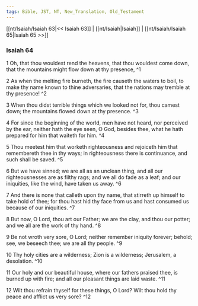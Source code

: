 ```yaml
---
tags: Bible, JST, NT, New_Translation, Old_Testament
---
```


[[nt/Isaiah/Isaiah 63|<< Isaiah 63]] | [[nt/Isaiah|Isaiah]] | [[nt/Isaiah/Isaiah 65|Isaiah 65 >>]]

### Isaiah 64

1 Oh, that thou wouldest rend the heavens, that thou wouldest come down, that the mountains might flow down at thy presence,  ^1

2 As when the melting fire burneth, the fire causeth the waters to boil, to make thy name known to thine adversaries, that the nations may tremble at thy presence!  ^2

3 When thou didst terrible things which we looked not for, thou camest down; the mountains flowed down at thy presence.  ^3

4 For since the beginning of the world, men have not heard, nor perceived by the ear, neither hath the eye seen, O God, besides thee, what he hath prepared for him that waiteth for him.  ^4

5 Thou meetest him that worketh righteousness and rejoiceth him that remembereth thee in thy ways; in righteousness there is continuance, and such shall be saved.  ^5

6 But we have sinned; we are all as an unclean thing, and all our righteousnesses are as filthy rags; and we all do fade as a leaf; and our iniquities, like the wind, have taken us away.  ^6

7 And there is none that calleth upon thy name, that stirreth up himself to take hold of thee; for thou hast hid thy face from us and hast consumed us because of our iniquities.  ^7

8 But now, O Lord, thou art our Father; we are the clay, and thou our potter; and we all are the work of thy hand.  ^8

9 Be not wroth very sore, O Lord; neither remember iniquity forever; behold; see, we beseech thee; we are all thy people.  ^9

10 Thy holy cities are a wilderness; Zion is a wilderness; Jerusalem, a desolation.  ^10

11 Our holy and our beautiful house, where our fathers praised thee, is burned up with fire; and all our pleasant things are laid waste.  ^11

12 Wilt thou refrain thyself for these things, O Lord? Wilt thou hold thy peace and afflict us very sore?  ^12

 
